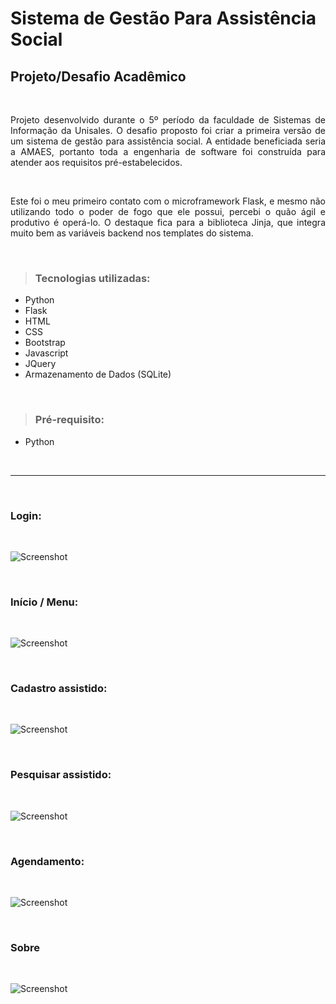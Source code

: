 # Sistema de Gestão Para Assistência Social

## Projeto/Desafio Acadêmico
<br>

<div align="justify">
<p>Projeto desenvolvido durante o 5º período da faculdade de Sistemas de Informação da Unisales. O desafio proposto foi criar a primeira versão de um sistema de gestão para assistência social. A entidade beneficiada seria a AMAES, portanto toda a engenharia de software foi construída para atender aos requisitos pré-estabelecidos.
</p>
<br>

<p>Este foi o meu primeiro contato com o microframework Flask, e mesmo não utilizando todo o poder de fogo que ele possui, percebi o quão ágil e produtivo é operá-lo. O destaque fica para a biblioteca Jinja, que integra muito bem as variáveis backend nos templates do sistema.
</p>
</div>
<br>

><h3>Tecnologias utilizadas:</h3>
<ul>
    <li>Python</li>
    <li>Flask</li>
    <li>HTML</li>
    <li>CSS</li>
    <li>Bootstrap</li>
    <li>Javascript</li>
    <li>JQuery</li>
    <li>Armazenamento de Dados (SQLite)</li>
</ul>
<br>

><h3>Pré-requisito:</h3>
<ul>
    <li>Python</li>
</ul>

<br>
<hr>

<br>

<h3>Login:</h3><br>

![Screenshot](https://github.com/Tarcisio-Souto/sistema_assistencia_social_flask/tree/main/capturas/login.png)

<br>

<h3>Início / Menu:</h3><br>

![Screenshot](https://github.com/Tarcisio-Souto/sistema_assistencia_social_flask/tree/main/capturas/inicio_menu.png)

<br>

<h3>Cadastro assistido:</h3><br>

![Screenshot](https://github.com/Tarcisio-Souto/sistema_assistencia_social_flask/tree/main/capturas/cadastrar_assistido.png)

<br>

<h3>Pesquisar assistido:</h3><br>

![Screenshot](https://github.com/Tarcisio-Souto/sistema_assistencia_social_flask/tree/main/capturas/pesquisar_assistido.png)

<br>

<h3>Agendamento:</h3><br>

![Screenshot](https://github.com/Tarcisio-Souto/sistema_assistencia_social_flask/tree/main/capturas/agendamento.png)

<br>

<h3>Sobre</h3><br>

![Screenshot](https://github.com/Tarcisio-Souto/sistema_assistencia_social_flask/tree/main/capturas/sobre.png)

<br>
